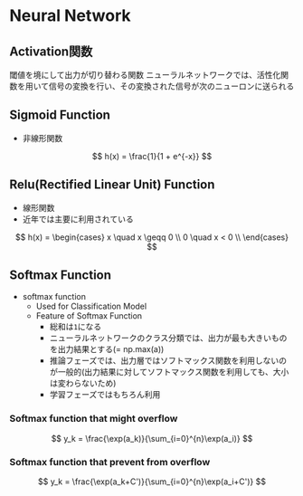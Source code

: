 # Neural Network
## Activation関数

閾値を境にして出力が切り替わる関数
ニューラルネットワークでは、活性化関数を用いて信号の変換を行い、その変換された信号が次のニューロンに送られる


## Sigmoid Function
- 非線形関数

$$ h(x) = \frac{1}{1 + e^{-x}} $$


## Relu(Rectified Linear Unit) Function
- 線形関数
- 近年では主要に利用されている

$$
h(x) =
\begin{cases}
  x \quad x \geqq 0 \\
  0 \quad x < 0 \\
\end{cases} 
$$

## Softmax Function
- softmax function
  - Used for Classification Model
  - Feature of Softmax Function
    - 総和は`1`になる
    - ニューラルネットワークのクラス分類では、出力が最も大きいものを出力結果とする(= np.max(a))
    - 推論フェーズでは、出力層ではソフトマックス関数を利用しないのが一般的(出力結果に対してソフトマックス関数を利用しても、大小は変わらないため)
    - 学習フェーズではもちろん利用

### Softmax function that might overflow
$$ y_k = \frac{\exp(a_k)}{\sum_{i=0}^{n}\exp(a_i)} $$

### Softmax function that prevent from overflow
$$ y_k = \frac{\exp(a_k+C')}{\sum_{i=0}^{n}\exp(a_i+C')} $$
